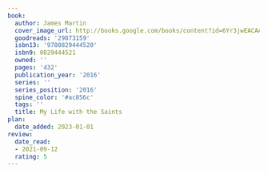 ```yaml
---
book:
  author: James Martin
  cover_image_url: http://books.google.com/books/content?id=6Yr3jwEACAAJ&printsec=frontcover&img=1&zoom=1&source=gbs_api
  goodreads: '29873159'
  isbn13: '9780829444520'
  isbn9: 0829444521
  owned: ''
  pages: '432'
  publication_year: '2016'
  series: ''
  series_position: '2016'
  spine_color: '#ac856c'
  tags: ''
  title: My Life with the Saints
plan:
  date_added: 2023-01-01
review:
  date_read:
  - 2021-09-12
  rating: 5
---
```

